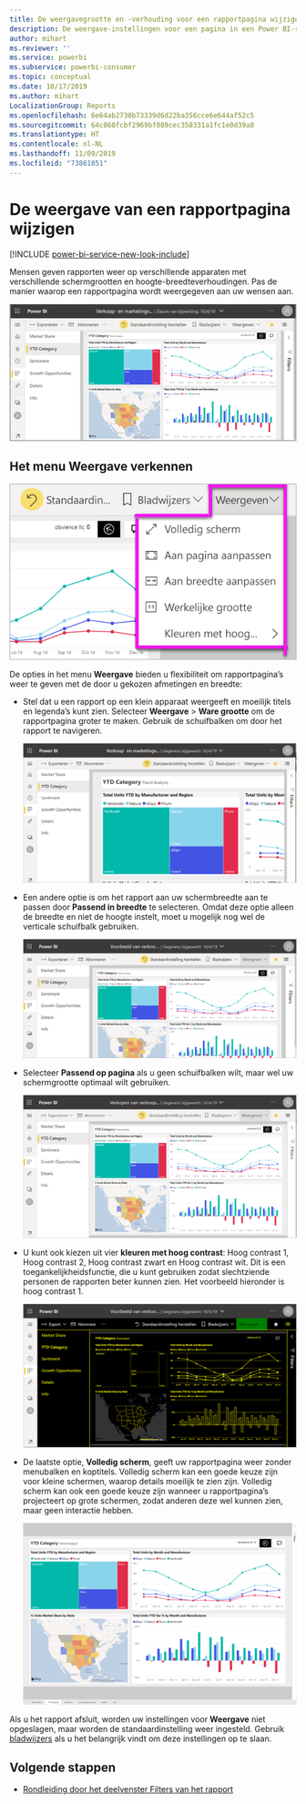 ```yaml
---
title: De weergavegrootte en -verhouding voor een rapportpagina wijzigen
description: De weergave-instellingen voor een pagina in een Power BI-rapport wijzigen
author: mihart
ms.reviewer: ''
ms.service: powerbi
ms.subservice: powerbi-consumer
ms.topic: conceptual
ms.date: 10/17/2019
ms.author: mihart
LocalizationGroup: Reports
ms.openlocfilehash: 6e64ab2730b73339d6d22ba356cce6e644af52c5
ms.sourcegitcommit: 64c860fcbf2969bf089cec358331a1fc1e0d39a8
ms.translationtype: HT
ms.contentlocale: nl-NL
ms.lasthandoff: 11/09/2019
ms.locfileid: "73861851"
---
```

# <a name="change-the-display-of-a-report-page"></a>De weergave van een rapportpagina wijzigen

[!INCLUDE [power-bi-service-new-look-include](../includes/power-bi-service-new-look-include.md)]

Mensen geven rapporten weer op verschillende apparaten met verschillende schermgrootten en hoogte-breedteverhoudingen. Pas de manier waarop een rapportpagina wordt weergegeven aan uw wensen aan.

![Schermopname van hoe een rapport op het canvas wordt weergegeven.](media/end-user-report-view/power-bi-canvas.png)

## <a name="explore-the-view-menu"></a>Het menu Weergave verkennen

![Schermopname van de opties in de vervolgkeuzelijst Weergave.](media/end-user-report-view/power-bi-viewmenu.png)


De opties in het menu **Weergave** bieden u flexibiliteit om rapportpagina’s weer te geven met de door u gekozen afmetingen en breedte:

- Stel dat u een rapport op een klein apparaat weergeeft en moeilijk titels en legenda’s kunt zien.  Selecteer **Weergave** > **Ware grootte** om de rapportpagina groter te maken. Gebruik de schuifbalken om door het rapport te navigeren.

    ![Schermopname van een rapport die is ingesteld op Ware grootte, met twee schuifbalken.](media/end-user-report-view/power-bi-view-actual.png)

- Een andere optie is om het rapport aan uw schermbreedte aan te passen door **Passend in breedte** te selecteren. Omdat deze optie alleen de breedte en niet de hoogte instelt, moet u mogelijk nog wel de verticale schuifbalk gebruiken.

  ![Schermopname van een rapport dat is ingesteld op Passend in breedte, met verticale schuifbalk.](media/end-user-report-view/power-bi-view-width.png)

- Selecteer **Passend op pagina** als u geen schuifbalken wilt, maar wel uw schermgrootte optimaal wilt gebruiken.

   ![Schermopname van een rapport dat is ingesteld op Passend op pagina.](media/end-user-report-view/power-bi-view-fit.png)

- U kunt ook kiezen uit vier **kleuren met hoog contrast**: Hoog contrast 1, Hoog contrast 2, Hoog contrast zwart en Hoog contrast wit. Dit is een toegankelijkheidsfunctie, die u kunt gebruiken zodat slechtziende personen de rapporten beter kunnen zien. Het voorbeeld hieronder is hoog contrast 1. 

    ![Schermopname van een rapport dat is ingesteld op Hoog contrast #1.](media/end-user-report-view/power-bi-contrast1.png)

- De laatste optie, **Volledig scherm**, geeft uw rapportpagina weer zonder menubalken en koptitels. Volledig scherm kan een goede keuze zijn voor kleine schermen, waarop details moeilijk te zien zijn.  Volledig scherm kan ook een goede keuze zijn wanneer u rapportpagina’s projecteert op grote schermen, zodat anderen deze wel kunnen zien, maar geen interactie hebben.  

    ![rapport weergegeven in volledig scherm](media/end-user-report-view/power-bi-full-screen.png)

Als u het rapport afsluit, worden uw instellingen voor **Weergave** niet opgeslagen, maar worden de standaardinstelling weer ingesteld. Gebruik [bladwijzers](end-user-bookmarks.md) als u het belangrijk vindt om deze instellingen op te slaan.

## <a name="next-steps"></a>Volgende stappen

* [Rondleiding door het deelvenster Filters van het rapport](end-user-report-filter.md)